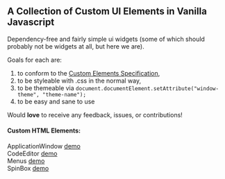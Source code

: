 ## A Collection of Custom UI Elements in Vanilla Javascript
Dependency-free and fairly simple ui widgets (some of which should probably not be widgets at all, but here we are).

Goals for each are:
1. to conform to the [Custom Elements Specification](https://html.spec.whatwg.org/multipage/scripting.html#custom-elements),
2. to be styleable with .css in the normal way,
3. to be themeable via `document.documentElement.setAttribute("window-theme", "theme-name");`
4. to be easy and sane to use

Would **love** to receive any feedback, issues, or contributions!

#### Custom HTML Elements:
ApplicationWindow [demo](https://shoottheluck.github.io/CustomElements/ApplicationWindow)<br>
CodeEditor [demo](https://shoottheluck.github.io/CustomElements/CodeEditor)<br>
Menus [demo](https://shoottheluck.github.io/CustomElements/Menus)<br>
SpinBox [demo](https://shoottheluck.github.io/CustomElements/SpinBox)<br>
